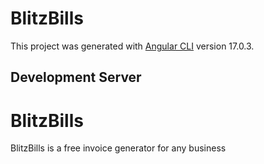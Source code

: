 
# BlitzBills

This project was generated with [Angular CLI](https://github.com/angular/angular-cli) version 17.0.3.

## Development Server

# BlitzBills
BlitzBills is a free invoice generator for any business

